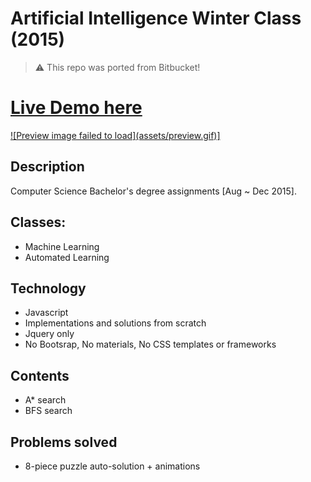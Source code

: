 # Artificial Intelligence Winter Class (2015)

> :warning: This repo was ported from Bitbucket!

# <a href="https://flaviofs.github.io/8Madness/" target="_blank"> Live Demo here </a>
<a href="https://flaviofs.github.io/8Madness/" target="_blank">
	![Preview image failed to load](assets/preview.gif)]
</a>

## Description
Computer Science Bachelor's degree assignments [Aug ~ Dec 2015].

## Classes:
 - Machine Learning
 - Automated Learning

## Technology
 - Javascript
 - Implementations and solutions from scratch
 - Jquery only
 - No Bootsrap, No materials, No CSS templates or frameworks

## Contents
 - A* search
 - BFS search

## Problems solved
 - 8-piece puzzle auto-solution + animations
